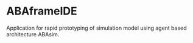 # ABAframeIDE
Application for rapid prototyping of simulation model using agent based architecture ABAsim.

